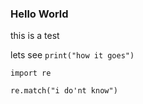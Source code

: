 ### Hello World

this is a test

lets see `print("how it goes")`

```
import re

re.match("i do'nt know")
```
